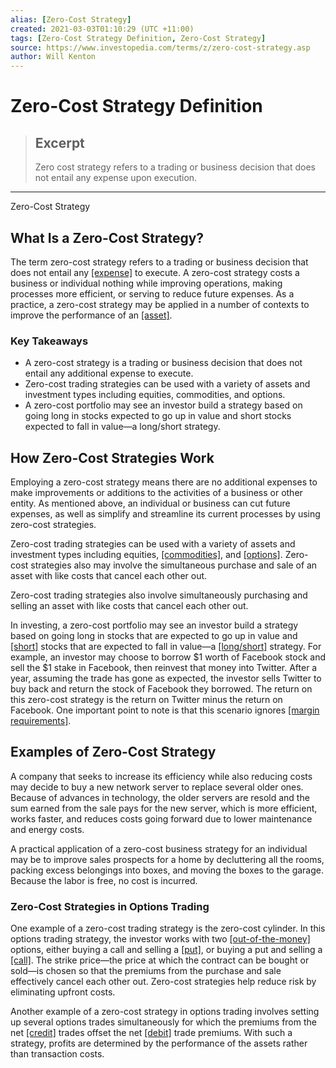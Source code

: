 ```yaml
---
alias: [Zero-Cost Strategy]
created: 2021-03-03T01:10:29 (UTC +11:00)
tags: [Zero-Cost Strategy Definition, Zero-Cost Strategy]
source: https://www.investopedia.com/terms/z/zero-cost-strategy.asp
author: Will Kenton
---
```


# Zero-Cost Strategy Definition

> ## Excerpt
> Zero cost strategy refers to a trading or business decision that does not entail any expense upon execution.

---

Zero-Cost Strategy
## What Is a Zero-Cost Strategy?

The term zero-cost strategy refers to a trading or business decision that does not entail any [[expense]](https://www.investopedia.com/terms/e/expense.asp) to execute. A zero-cost strategy costs a business or individual nothing while improving operations, making processes more efficient, or serving to reduce future expenses. As a practice, a zero-cost strategy may be applied in a number of contexts to improve the performance of an [[asset]](https://www.investopedia.com/terms/a/asset.asp).

### Key Takeaways

-   A zero-cost strategy is a trading or business decision that does not entail any additional expense to execute.
-   Zero-cost trading strategies can be used with a variety of assets and investment types including equities, commodities, and options.
-   A zero-cost portfolio may see an investor build a strategy based on going long in stocks expected to go up in value and short stocks expected to fall in value—a long/short strategy.

## How Zero-Cost Strategies Work

Employing a zero-cost strategy means there are no additional expenses to make improvements or additions to the activities of a business or other entity. As mentioned above, an individual or business can cut future expenses, as well as simplify and streamline its current processes by using zero-cost strategies.

Zero-cost trading strategies can be used with a variety of assets and investment types including equities, [[commodities]](https://www.investopedia.com/terms/c/commodity.asp), and [[options]](https://www.investopedia.com/terms/o/option.asp). Zero-cost strategies also may involve the simultaneous purchase and sale of an asset with like costs that cancel each other out.

Zero-cost trading strategies also involve simultaneously purchasing and selling an asset with like costs that cancel each other out.

In investing, a zero-cost portfolio may see an investor build a strategy based on going long in stocks that are expected to go up in value and [[short]](https://www.investopedia.com/terms/s/shortselling.asp) stocks that are expected to fall in value—a [[long/short]](https://www.investopedia.com/terms/l/long-shortequity.asp) strategy. For example, an investor may choose to borrow $1 worth of Facebook stock and sell the $1 stake in Facebook, then reinvest that money into Twitter. After a year, assuming the trade has gone as expected, the investor sells Twitter to buy back and return the stock of Facebook they borrowed. The return on this zero-cost strategy is the return on Twitter minus the return on Facebook. One important point to note is that this scenario ignores [[margin requirements]](https://www.investopedia.com/terms/b/buying-on-margin.asp).

## Examples of Zero-Cost Strategy

A company that seeks to increase its efficiency while also reducing costs may decide to buy a new network server to replace several older ones. Because of advances in technology, the older servers are resold and the sum earned from the sale pays for the new server, which is more efficient, works faster, and reduces costs going forward due to lower maintenance and energy costs.

A practical application of a zero-cost business strategy for an individual may be to improve sales prospects for a home by decluttering all the rooms, packing excess belongings into boxes, and moving the boxes to the garage. Because the labor is free, no cost is incurred.

### Zero-Cost Strategies in Options Trading

One example of a zero-cost trading strategy is the zero-cost cylinder. In this options trading strategy, the investor works with two [[out-of-the-money]](https://www.investopedia.com/terms/o/outofthemoney.asp) options, either buying a call and selling a [[put]](https://www.investopedia.com/terms/p/put.asp), or buying a put and selling a [[call]](https://www.investopedia.com/terms/c/call.asp). The strike price—the price at which the contract can be bought or sold—is chosen so that the premiums from the purchase and sale effectively cancel each other out. Zero-cost strategies help reduce risk by eliminating upfront costs.

Another example of a zero-cost strategy in options trading involves setting up several options trades simultaneously for which the premiums from the net [[credit]](https://www.investopedia.com/terms/c/credit.asp) trades offset the net [[debit]](https://www.investopedia.com/terms/d/debit.asp) trade premiums. With such a strategy, profits are determined by the performance of the assets rather than transaction costs.
